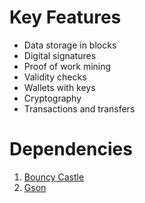 # Key Features
- Data storage in blocks
- Digital signatures
- Proof of work mining
- Validity checks
- Wallets with keys
- Cryptography
- Transactions and transfers

# Dependencies
1) [Bouncy Castle](https://mvnrepository.com/artifact/org.bouncycastle/bcprov-jdk15on)
2) [Gson](https://mvnrepository.com/artifact/com.google.code.gson/gson/2.8.2)
